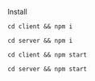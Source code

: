 Install

`cd client && npm i`

`cd server && npm i`

`cd client && npm start`

`cd server && npm start`
